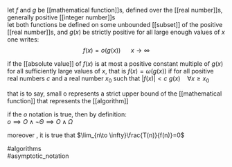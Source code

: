 let $f$ and $g$ be [[mathematical function]]s, defined over the [[real number]]s, generally positive [[integer number]]s  
let both functions be defined on some unbounded [[subset]] of the positive [[real number]]s, and $g(x)$ be strictly positive for all large enough values of $x$  
one writes:  
$$f(x)=o (g(x)) \ \ \ \ \ \ x\to \infty$$  
  
if the [[absolute value]] of $f(x)$ is at most a positive constant multiple of $g(x)$ for all sufficiently large values of $x$, that is $f(x)=\omega(g(x))$ if for all positive real numbers $c$ and a real number $x_0$ such that $|f(x)|< c\ g(x) \ \ \ \ \forall x\geq x_0$  
  
that is to say, small o represents a strict upper bound of the [[mathematical function]] that represents the [[algorithm]]  
  
  
  
if the $o$ notation is true, then by definition:  
$o \implies O \wedge ¬\Theta \implies O\wedge \Omega$  
  
moreover , it is true that $\lim_{n\to \infty}\frac{T(n)}{f(n)}=0$  
  
#algorithms  
#asymptotic_notation